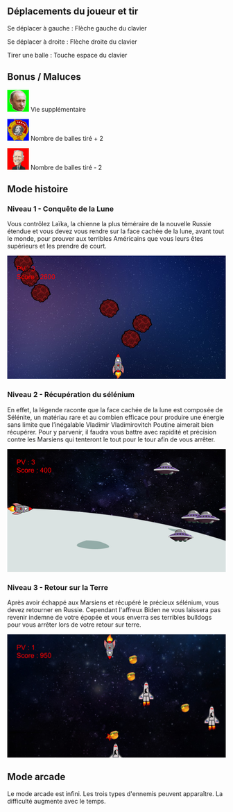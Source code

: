 ## Déplacements du joueur et tir
Se déplacer à gauche : Flèche gauche du clavier

Se déplacer à droite : Flèche droite du clavier

Tirer une balle : Touche espace du clavier

## Bonus / Maluces
![Bonus vert](MozerRushia/Drop_Life.png) Vie supplémentaire

![Bonus bleu](MozerRushia/Drop_Weapon_Up.png) Nombre de balles tiré + 2

![Maluce rouge](MozerRushia/Drop_Weapon_Down.png) Nombre de balles tiré - 2

## Mode histoire
### Niveau 1 - Conquête de la Lune
Vous contrôlez Laïka, la chienne la plus téméraire de la nouvelle Russie étendue et vous devez vous rendre sur la face cachée de la lune, avant tout le monde, pour prouver aux terribles Américains que vous leurs êtes supérieurs et les prendre de court.

![Niveau 1](MozerRushia/level1.png)

### Niveau 2 - Récupération du sélénium
En effet, la légende raconte que la face cachée de la lune est composée de Sélénite, un matériau rare et au combien efficace pour produire une énergie sans limite que l’inégalable Vladimir Vladimirovitch Poutine aimerait bien récupérer. Pour y parvenir, il faudra vous battre avec rapidité et précision contre les Marsiens qui tenteront le tout pour le tour afin de vous arrêter.

![Niveau 2](MozerRushia/level2.png)

### Niveau 3 - Retour sur la Terre
Après avoir échappé aux Marsiens et récupéré le précieux sélénium, vous devez retourner en Russie.
Cependant l'affreux Biden ne vous laissera pas revenir indemne de votre épopée et vous enverra ses terribles bulldogs pour vous arrêter lors de votre retour sur terre.

![Niveau 3](MozerRushia/level3.PNG)

## Mode arcade
Le mode arcade est infini. Les trois types d'ennemis peuvent apparaître. La difficulté augmente avec le temps.

